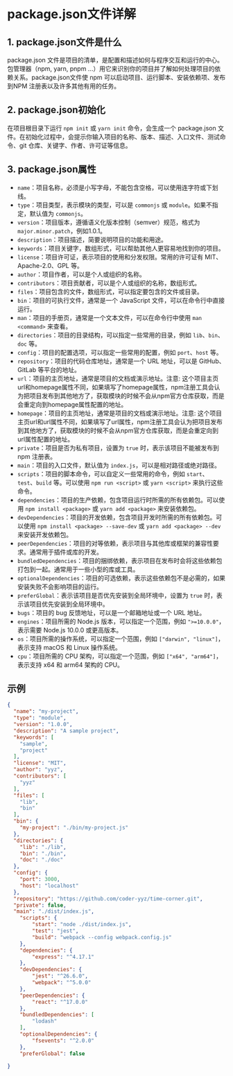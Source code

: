 # package.json文件详解

## 1. package.json文件是什么

package.json 文件是项目的清单，是配置和描述如何与程序交互和运行的中心。包管理器（npm, yarn, pnpm
...）用它来识别你的项目并了解如何处理项目的依赖关系。package.json文件使 npm 可以启动项目、运行脚本、安装依赖项、发布到NPM
注册表以及许多其他有用的任务。

## 2. package.json初始化

在项目根目录下运行 `npm init` 或 `yarn init` 命令，会生成一个 package.json 文件。在初始化过程中，会提示你输入项目的名称、版本、描述、入口文件、测试命令、git
仓库、关键字、作者、许可证等信息。

## 3. package.json属性

* `name`：项目名称，必须是小写字母，不能包含空格，可以使用连字符或下划线。
* `type`：项目类型，表示模块的类型，可以是 `commonjs` 或 `module`。如果不指定，默认值为 `commonjs`。
* `version`：项目版本，遵循语义化版本控制（semver）规范，格式为 `major.minor.patch`，例如1.0.1。
* `description`：项目描述，简要说明项目的功能和用途。
* `keywords`：项目关键字，数组形式，可以帮助其他人更容易地找到你的项目。
* `license`：项目许可证，表示项目的使用和分发权限。常用的许可证有 MIT、Apache-2.0、GPL 等。
* `author`：项目作者，可以是个人或组织的名称。
* `contributors`：项目贡献者，可以是个人或组织的名称，数组形式。
* `files`：项目包含的文件，数组形式，可以指定要包含的文件或目录。
* `bin`：项目的可执行文件，通常是一个 JavaScript 文件，可以在命令行中直接运行。
* `man`：项目的手册页，通常是一个文本文件，可以在命令行中使用 `man <command>` 来查看。
* `directories`：项目的目录结构，可以指定一些常用的目录，例如 `lib`、`bin`、`doc` 等。
* `config`：项目的配置选项，可以指定一些常用的配置，例如 `port`、`host` 等。
* `repository`：项目的代码仓库地址，通常是一个 URL 地址，可以是 GitHub、GitLab 等平台的地址。
* `url`：项目的主页地址，通常是项目的文档或演示地址。注意:
  这个项目主页url和homepage属性不同，如果填写了homepage属性，npm注册工具会认为把项目发布到其他地方了，获取模块的时候不会从npm官方仓库获取，而是会重定向到homepage属性配置的地址。
* `homepage`：项目的主页地址，通常是项目的文档或演示地址。注意:
  这个项目主页url和url属性不同，如果填写了url属性，npm注册工具会认为把项目发布到其他地方了，获取模块的时候不会从npm官方仓库获取，而是会重定向到url属性配置的地址。
* `private`：项目是否为私有项目，设置为 `true` 时，表示该项目不能被发布到 npm 注册表。
* `main`：项目的入口文件，默认值为 `index.js`，可以是相对路径或绝对路径。
* `scripts`：项目的脚本命令，可以自定义一些常用的命令，例如 `start`、`test`、`build` 等。可以使用 `npm run <script>` 或
  `yarn <script>` 来执行这些命令。
* `dependencies`：项目的生产依赖，包含项目运行时所需的所有依赖包。可以使用 `npm install <package>` 或 `yarn add <package>`
  来安装依赖包。
* `devDependencies`：项目的开发依赖，包含项目开发时所需的所有依赖包。可以使用 `npm install <package> --save-dev` 或
  `yarn add <package> --dev` 来安装开发依赖包。
* `peerDependencies`：项目的对等依赖，表示项目与其他库或框架的兼容性要求。通常用于插件或库的开发。
* `bundledDependencies`：项目的捆绑依赖，表示项目在发布时会将这些依赖包打包到一起。通常用于一些小型的库或工具。
* `optionalDependencies`：项目的可选依赖，表示这些依赖包不是必需的，如果安装失败不会影响项目的运行。
* `preferGlobal`：表示该项目是否优先安装到全局环境中，设置为 `true` 时，表示该项目优先安装到全局环境中。
* `bugs`：项目的 bug 反馈地址，可以是一个邮箱地址或一个 URL 地址。
* `engines`：项目所需的 Node.js 版本，可以指定一个范围，例如 `">=10.0.0"`，表示需要 Node.js 10.0.0 或更高版本。
* `os`：项目所需的操作系统，可以指定一个范围，例如 `["darwin", "linux"]`，表示支持 macOS 和 Linux 操作系统。
* `cpu`：项目所需的 CPU 架构，可以指定一个范围，例如 `["x64", "arm64"]`，表示支持 x64 和 arm64 架构的 CPU。

## 示例

```json
{
  "name": "my-project",
  "type": "module",
  "version": "1.0.0",
  "description": "A sample project",
  "keywords": [
    "sample",
    "project"
  ],
  "license": "MIT",
  "author": "yyz",
  "contributors": [
    "yyz"
  ],
  "files": [
    "lib",
    "bin"
  ],
  "bin": {
    "my-project": "./bin/my-project.js"
  },
  "directories": {
    "lib": "./lib",
    "bin": "./bin",
    "doc": "./doc"
  },
  "config": {
    "port": 3000,
    "host": "localhost"
  },
  "repository": "https://github.com/coder-yyz/time-corner.git",
  "private": false,
  "main": "./dist/index.js",
    "scripts": {
        "start": "node ./dist/index.js",
        "test": "jest",
        "build": "webpack --config webpack.config.js"
    },
    "dependencies": {
        "express": "^4.17.1"
    },
    "devDependencies": {
        "jest": "^26.6.0",
        "webpack": "^5.0.0"
    },
    "peerDependencies": {
        "react": "^17.0.0"
    },
    "bundledDependencies": [
        "lodash"
    ],
    "optionalDependencies": {
        "fsevents": "^2.0.0"
    },
    "preferGlobal": false
  
}
```
